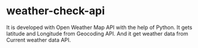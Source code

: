 # weather-check-api
It is developed with Open Weather Map API with the help of Python. It gets latitude and Longitude from Geocoding API.  And it get weather data from Current weather data API. 
